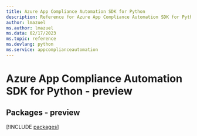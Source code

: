 ```yaml
---
title: Azure App Compliance Automation SDK for Python
description: Reference for Azure App Compliance Automation SDK for Python
author: lmazuel
ms.author: lmazuel
ms.data: 02/17/2023
ms.topic: reference
ms.devlang: python
ms.service: appcomplianceautomation
---
```

# Azure App Compliance Automation SDK for Python - preview
## Packages - preview
[!INCLUDE [packages](app-compliance-automation-index.md)]